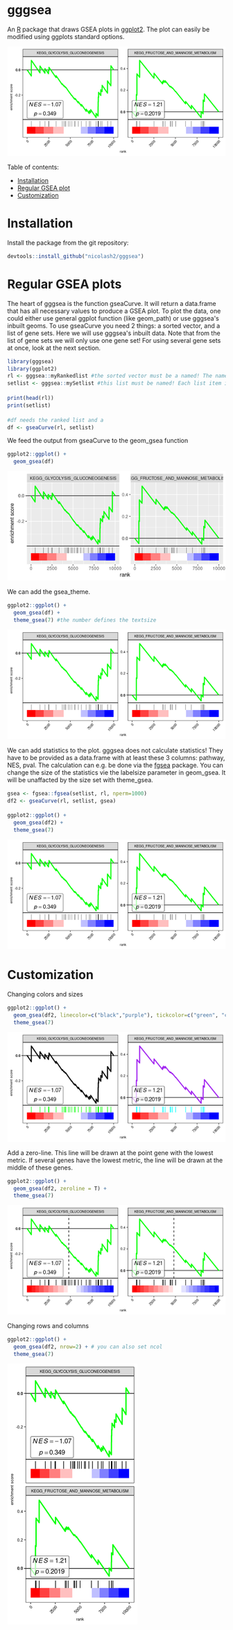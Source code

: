 # gggsea

An [R](https://www.r-project.org) package that draws GSEA plots in [ggplot2](https://ggplot2.tidyverse.org/). The plot can easily be modified using ggplots standard options.

<img src="readme_files/gsea_statistics.png"/>

Table of contents:

- [Installation](#Installation)
- [Regular GSEA plot](#GSEA-plot)
- [Customization](#Customization)

# Installation
Install the package from the git repository:
``` r
devtools::install_github("nicolash2/gggsea")
```

# Regular GSEA plots

The heart of gggsea is the function gseaCurve. It will return a data.frame that has all necessary values to produce a GSEA plot. To plot the data, one could either use general ggplot function (like geom_path) or use gggsea's inbuilt geoms.
To use gseaCurve you need 2 things: a sorted vector, and a list of gene sets. Here we will use gggsea's inbuilt data. Note that from the list of gene sets we will only use one gene set! For using several gene sets at once, look at the next section.

``` r
library(gggsea)
library(ggplot2)
rl <- gggsea::myRankedlist #the sorted vector must be a named! The names are gene IDs and the actual values are numbers (some metric, e.g. log2FC)
setlist <- gggsea::mySetlist #this list must be named! Each list item is a vector of gene IDs

print(head(rl))
print(setlist)

#df needs the ranked list and a 
df <- gseaCurve(rl, setlist)
```
We feed the output from gseaCurve to the geom_gsea function

```r
ggplot2::ggplot() + 
  geom_gsea(df)
```
<img src="readme_files/gsea_default.png"/>

We can add the gsea_theme.

```r
ggplot2::ggplot() + 
  geom_gsea(df) +
  theme_gsea(7) #the number defines the textsize
```

<img src="readme_files/gsea_theme.png"/>

We can add statistics to the plot. gggsea does not calculate statistics! They have to be provided as a data.frame with at least these 3 columns: pathway, NES, pval.  The calculation can e.g. be done via the [fgsea](https://bioconductor.org/packages/release/bioc/html/fgsea.html) package. You can change the size of the statistics vie the labelsize parameter in geom_gsea. It will be unaffacted by the size set with theme_gsea.

```r
gsea <- fgsea::fgsea(setlist, rl, nperm=1000)
df2 <- gseaCurve(rl, setlist, gsea)

ggplot2::ggplot() + 
  geom_gsea(df2) + 
  theme_gsea(7)
```
<img src="readme_files/gsea_statistics.png"/>

# Customization

Changing colors and sizes

```r
ggplot2::ggplot() + 
  geom_gsea(df2, linecolor=c("black","purple"), tickcolor=c("green", "cyan")) + # you can also set linesize and ticksize
  theme_gsea(7)
```
<img src="readme_files/gsea_customcolors.png"/>

Add a zero-line. This line will be drawn at the point gene with the lowest metric. If several genes have the lowest metric, the line will be drawn at the middle of these genes.

```r
ggplot2::ggplot() + 
  geom_gsea(df2, zeroline = T) +
  theme_gsea(7)
```
<img src="readme_files/gsea_zeroline.png"/>

Changing rows and columns

```r
ggplot2::ggplot() + 
  geom_gsea(df2, nrow=2) + # you can also set ncol
  theme_gsea(7)
```
<img src="readme_files/gsea_nrow.png"/>

